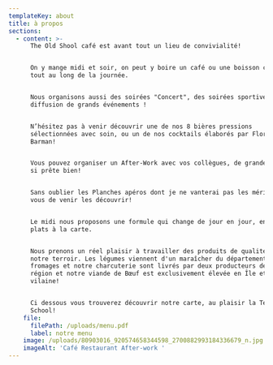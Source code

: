 ```yaml
---
templateKey: about
title: à propos
sections:
  - content: >-
      The Old Shool café est avant tout un lieu de convivialité!


      On y mange midi et soir, on peut y boire un café ou une boisson chaude
      tout au long de la journée.


      Nous organisons aussi des soirées "Concert", des soirées sportives avec la
      diffusion de grands événements !


      N’hésitez pas à venir découvrir une de nos 8 bières pressions
      sélectionnées avec soin, ou un de nos cocktails élaborés par Florian notre
      Barman!


      Vous pouvez organiser un After-Work avec vos collègues, de grandes tables
      si prête bien!


      Sans oublier les Planches apéros dont je ne vanterai pas les mérites, à
      vous de venir les découvrir!


      Le midi nous proposons une formule qui change de jour en jour, en plus des
      plats à la carte.


      Nous prenons un réel plaisir à travailler des produits de qualité issus de
      notre terroir. Les légumes viennent d'un maraîcher du département, nos
      fromages et notre charcuterie sont livrés par deux producteurs de la
      région et notre viande de Bœuf est exclusivement élevée en Île et
      vilaine! 


      Ci dessous vous trouverez découvrir notre carte, au plaisir la Team Old
      School!
    file:
      filePath: /uploads/menu.pdf
      label: notre menu
    image: /uploads/80903016_920574658344598_2700882993184336679_n.jpg
    imageAlt: 'Café Restaurant After-work '
---
```


